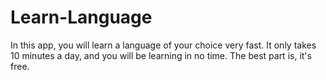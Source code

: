 # Learn-Language
In this app, you will learn a language of your choice very fast. It only takes 10 minutes a day, and you will be learning in no time. The best part is, it's free.
